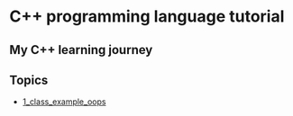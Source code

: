 # C++ programming language tutorial
## My C++ learning journey
## Topics

- [1_class_example_oops](https://github.com/jeromemoses/CPP_tutorial.git/01_class_example_oops)